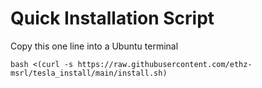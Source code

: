 # Quick Installation Script
Copy this one line into a Ubuntu terminal

    bash <(curl -s https://raw.githubusercontent.com/ethz-msrl/tesla_install/main/install.sh)
